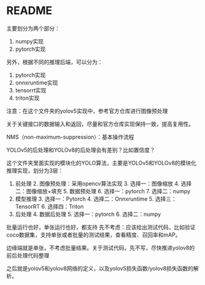 
# README

主要划分为两个部分：

1. numpy实现
2. pytorch实现

另外，根据不同的推理后端，可以分为：

1. pytorch实现
2. onnxruntime实现
3. tensorrt实现
4. triton实现

注意：在这个文件夹的yolov5实现中，参考官方仓库进行图像预处理


关于关键接口的数据输入和返回，尽量和官方仓库实现保持一致，提高复用性。

NMS（non-maximum-suppression）：基本操作流程

YOLOv5的后处理和YOLOv8的后处理会有差别？比如置信度？

这个文件夹里面实现的模块化的YOLO算法，主要是YOLOv5和YOLOv8的模块化推理实现，划分为3层：

1. 前处理
   2. 图像预处理：采用opencv算法实现
      3. 选择一：图像缩放
      4. 选择二：图像缩放+填充 
   5. 数据预处理 
      6. 选择一：pytorch 
      7. 选择二：numpy
2. 模型推理
   3. 选择一：Pytorch
   4. 选择二：Onnxruntime
   5. 选择三：TensorRT
   6. 选择四：Triton
3. 后处理
   4. 数据后处理
      5. 选择一：pytorch
      6. 选择二：numpy

批量运行也好，单张运行也好，都支持
先不考虑：应该给出测试代码，比如验证coco数据集，支持单张或者批量的测试结果，查看精度、召回率和mAP。

边缘端就是单张，不考虑批量结果。关于测试代码，先不写，尽快推进yolov8的前后处理代码整理

之后就是yolov5和yolov8网络的定义，以及yolov5损失函数/yolov8损失函数的解析。